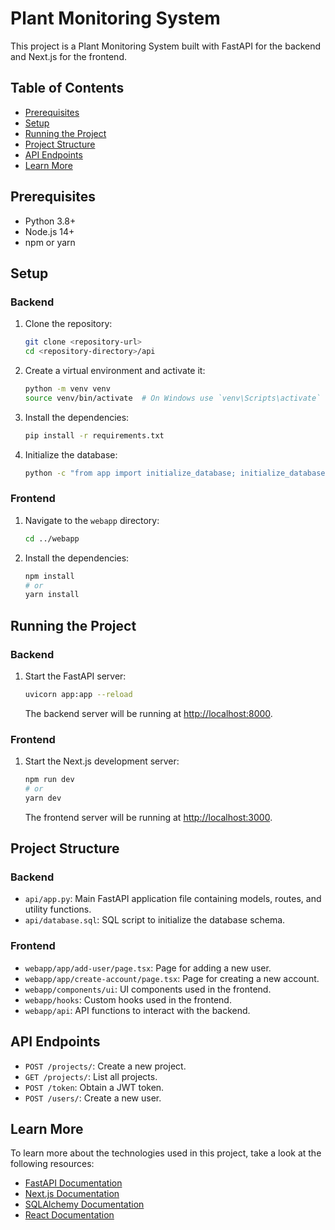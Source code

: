 # Plant Monitoring System

This project is a Plant Monitoring System built with FastAPI for the backend and Next.js for the frontend.

## Table of Contents

- [Prerequisites](#prerequisites)
- [Setup](#setup)
- [Running the Project](#running-the-project)
- [Project Structure](#project-structure)
- [API Endpoints](#api-endpoints)
- [Learn More](#learn-more)

## Prerequisites

- Python 3.8+
- Node.js 14+
- npm or yarn

## Setup

### Backend

1. Clone the repository:

   ```sh
   git clone <repository-url>
   cd <repository-directory>/api
   ```

2. Create a virtual environment and activate it:

   ```sh
   python -m venv venv
   source venv/bin/activate  # On Windows use `venv\Scripts\activate`
   ```

3. Install the dependencies:

   ```sh
   pip install -r requirements.txt
   ```

4. Initialize the database:

   ```sh
   python -c "from app import initialize_database; initialize_database()"
   ```

### Frontend

1. Navigate to the `webapp` directory:

   ```sh
   cd ../webapp
   ```

2. Install the dependencies:

   ```sh
   npm install
   # or
   yarn install
   ```

## Running the Project

### Backend

1. Start the FastAPI server:

   ```sh
   uvicorn app:app --reload
   ```

   The backend server will be running at [http://localhost:8000](http://localhost:8000).

### Frontend

1. Start the Next.js development server:

   ```sh
   npm run dev
   # or
   yarn dev
   ```

   The frontend server will be running at [http://localhost:3000](http://localhost:3000).

## Project Structure

### Backend

- `api/app.py`: Main FastAPI application file containing models, routes, and utility functions.
- `api/database.sql`: SQL script to initialize the database schema.

### Frontend

- `webapp/app/add-user/page.tsx`: Page for adding a new user.
- `webapp/app/create-account/page.tsx`: Page for creating a new account.
- `webapp/components/ui`: UI components used in the frontend.
- `webapp/hooks`: Custom hooks used in the frontend.
- `webapp/api`: API functions to interact with the backend.

## API Endpoints

- `POST /projects/`: Create a new project.
- `GET /projects/`: List all projects.
- `POST /token`: Obtain a JWT token.
- `POST /users/`: Create a new user.

## Learn More

To learn more about the technologies used in this project, take a look at the following resources:

- [FastAPI Documentation](https://fastapi.tiangolo.com/)
- [Next.js Documentation](https://nextjs.org/docs)
- [SQLAlchemy Documentation](https://docs.sqlalchemy.org/)
- [React Documentation](https://reactjs.org/docs/getting-started.html)
